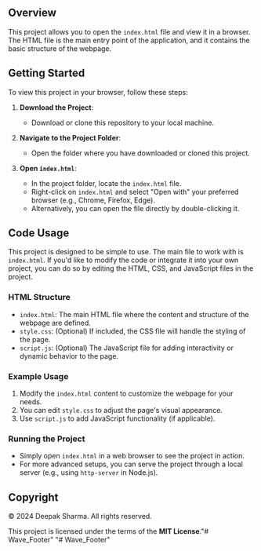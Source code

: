 ## Overview
This project allows you to open the `index.html` file and view it in a browser. The HTML file is the main entry point of the application, and it contains the basic structure of the webpage.

## Getting Started
To view this project in your browser, follow these steps:

1. **Download the Project**: 
   - Download or clone this repository to your local machine.

2. **Navigate to the Project Folder**:
   - Open the folder where you have downloaded or cloned this project.

3. **Open `index.html`**:
   - In the project folder, locate the `index.html` file.
   - Right-click on `index.html` and select "Open with" your preferred browser (e.g., Chrome, Firefox, Edge).
   - Alternatively, you can open the file directly by double-clicking it.

## Code Usage
This project is designed to be simple to use. The main file to work with is `index.html`. If you'd like to modify the code or integrate it into your own project, you can do so by editing the HTML, CSS, and JavaScript files in the project.

### HTML Structure
- `index.html`: The main HTML file where the content and structure of the webpage are defined.
- `style.css`: (Optional) If included, the CSS file will handle the styling of the page.
- `script.js`: (Optional) The JavaScript file for adding interactivity or dynamic behavior to the page.

### Example Usage
1. Modify the `index.html` content to customize the webpage for your needs.
2. You can edit `style.css` to adjust the page's visual appearance.
3. Use `script.js` to add JavaScript functionality (if applicable).

### Running the Project
- Simply open `index.html` in a web browser to see the project in action.
- For more advanced setups, you can serve the project through a local server (e.g., using `http-server` in Node.js).

## Copyright

© 2024 Deepak Sharma. All rights reserved.

This project is licensed under the terms of the **MIT License**."# Wave_Footer" 
"# Wave_Footer" 
